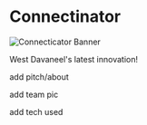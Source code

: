 # Connectinator

![Connecticator Banner](https://west-davaneel.github.io/connectinator/images/connecticator-banner.png)

West Davaneel's latest innovation!

add pitch/about

add team pic

add tech used